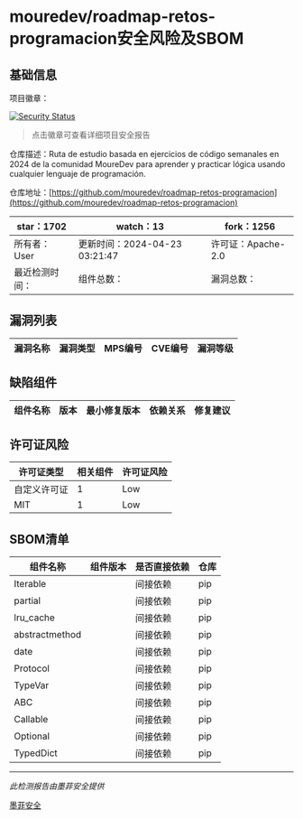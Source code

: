 # mouredev/roadmap-retos-programacion安全风险及SBOM

## 基础信息

项目徽章：

[![Security Status](https://www.murphysec.com/platform3/v31/badge/1782492394337538048.svg)](https://www.murphysec.com/console/report/1740097019898396672/1782492394337538048)

> 点击徽章可查看详细项目安全报告

仓库描述：Ruta de estudio basada en ejercicios de código semanales en 2024 de la comunidad MoureDev para aprender y practicar lógica usando cualquier lenguaje de programación.

仓库地址：[https://github.com/mouredev/roadmap-retos-programacion](https://github.com/mouredev/roadmap-retos-programacion)

| star：1702 | watch：13 | fork：1256 |
| ----------- | -------------- | ------------ |
| 所有者：User | 更新时间：2024-04-23 03:21:47 | 许可证：Apache-2.0 |
| 最近检测时间： | 组件总数： | 漏洞总数： |




## 漏洞列表

| 漏洞名称 | 漏洞类型 | MPS编号 | CVE编号 | 漏洞等级 |
| ------- | ------ | ------- | ------ | ----- |





## 缺陷组件

| 组件名称 | 版本 | 最小修复版本 | 依赖关系 | 修复建议 |
| -------- | ---- | ------------ | -------- | -------- |





## 许可证风险

| 许可证类型 | 相关组件 | 许可证风险 |
| ---------- | -------- | ---------- |
|自定义许可证|1|Low|
|MIT|1|Low|




## SBOM清单

| 组件名称 | 组件版本 | 是否直接依赖 | 仓库 |
| -------- | -------- | ------------ | ---- |
|Iterable||间接依赖|pip|
|partial||间接依赖|pip|
|lru_cache||间接依赖|pip|
|abstractmethod||间接依赖|pip|
|date||间接依赖|pip|
|Protocol||间接依赖|pip|
|TypeVar||间接依赖|pip|
|ABC||间接依赖|pip|
|Callable||间接依赖|pip|
|Optional||间接依赖|pip|
|TypedDict||间接依赖|pip|


------

*此检测报告由墨菲安全提供*

[墨菲安全](www.murphysec.com)